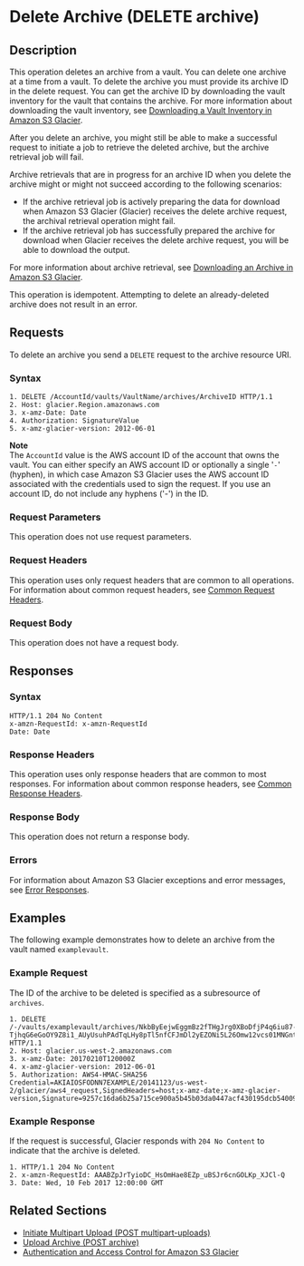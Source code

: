 # Delete Archive \(DELETE archive\)<a name="api-archive-delete"></a>

## Description<a name="api-archive-delete-description"></a>

This operation deletes an archive from a vault\. You can delete one archive at a time from a vault\. To delete the archive you must provide its archive ID in the delete request\. You can get the archive ID by downloading the vault inventory for the vault that contains the archive\. For more information about downloading the vault inventory, see [Downloading a Vault Inventory in Amazon S3 Glacier](vault-inventory.md)\.

After you delete an archive, you might still be able to make a successful request to initiate a job to retrieve the deleted archive, but the archive retrieval job will fail\. 

Archive retrievals that are in progress for an archive ID when you delete the archive might or might not succeed according to the following scenarios:
+ If the archive retrieval job is actively preparing the data for download when Amazon S3 Glacier \(Glacier\) receives the delete archive request, the archival retrieval operation might fail\. 
+ If the archive retrieval job has successfully prepared the archive for download when Glacier receives the delete archive request, you will be able to download the output\. 

For more information about archive retrieval, see [Downloading an Archive in Amazon S3 Glacier](downloading-an-archive.md)\. 

This operation is idempotent\. Attempting to delete an already\-deleted archive does not result in an error\. 

## Requests<a name="api-archive-delete-requests"></a>

To delete an archive you send a `DELETE` request to the archive resource URI\.

### Syntax<a name="api-archive-delete-requests-syntax"></a>

```
1. DELETE /AccountId/vaults/VaultName/archives/ArchiveID HTTP/1.1
2. Host: glacier.Region.amazonaws.com
3. x-amz-Date: Date
4. Authorization: SignatureValue
5. x-amz-glacier-version: 2012-06-01
```

**Note**  
The `AccountId` value is the AWS account ID of the account that owns the vault\. You can either specify an AWS account ID or optionally a single '`-`' \(hyphen\), in which case Amazon S3 Glacier uses the AWS account ID associated with the credentials used to sign the request\. If you use an account ID, do not include any hyphens \('\-'\) in the ID\.

### Request Parameters<a name="api-archive-delete-requests-parameters"></a>

This operation does not use request parameters\.

### Request Headers<a name="api-archive-delete-requests-headers"></a>

This operation uses only request headers that are common to all operations\. For information about common request headers, see [Common Request Headers](api-common-request-headers.md)\.

### Request Body<a name="api-archive-delete-requests-elements"></a>

This operation does not have a request body\.

## Responses<a name="api-archive-delete-responses"></a>

### Syntax<a name="api-archive-delete-responses-syntax"></a>

```
HTTP/1.1 204 No Content
x-amzn-RequestId: x-amzn-RequestId
Date: Date
```

### Response Headers<a name="api-archive-delete-responses-headers"></a>

This operation uses only response headers that are common to most responses\. For information about common response headers, see [Common Response Headers](api-common-response-headers.md)\.

### Response Body<a name="api-archive-delete-responses-elements"></a>

This operation does not return a response body\.

### Errors<a name="api-archive-delete-responses-errors"></a>

For information about Amazon S3 Glacier exceptions and error messages, see [Error Responses](api-error-responses.md)\.

## Examples<a name="api-archive-delete-examples"></a>

The following example demonstrates how to delete an archive from the vault named `examplevault`\.

### Example Request<a name="api-archive-delete-example-request"></a>

The ID of the archive to be deleted is specified as a subresource of `archives`\.

```
1. DELETE /-/vaults/examplevault/archives/NkbByEejwEggmBz2fTHgJrg0XBoDfjP4q6iu87-TjhqG6eGoOY9Z8i1_AUyUsuhPAdTqLHy8pTl5nfCFJmDl2yEZONi5L26Omw12vcs01MNGntHEQL8MBfGlqrEXAMPLEArchiveId HTTP/1.1
2. Host: glacier.us-west-2.amazonaws.com
3. x-amz-Date: 20170210T120000Z
4. x-amz-glacier-version: 2012-06-01
5. Authorization: AWS4-HMAC-SHA256 Credential=AKIAIOSFODNN7EXAMPLE/20141123/us-west-2/glacier/aws4_request,SignedHeaders=host;x-amz-date;x-amz-glacier-version,Signature=9257c16da6b25a715ce900a5b45b03da0447acf430195dcb540091b12966f2a2
```

### Example Response<a name="api-archive-delete-example-response"></a>

If the request is successful, Glacier responds with `204 No Content` to indicate that the archive is deleted\.

```
1. HTTP/1.1 204 No Content
2. x-amzn-RequestId: AAABZpJrTyioDC_HsOmHae8EZp_uBSJr6cnGOLKp_XJCl-Q
3. Date: Wed, 10 Feb 2017 12:00:00 GMT
```

## Related Sections<a name="related-sections-archive-delete"></a>
+ [Initiate Multipart Upload \(POST multipart\-uploads\)](api-multipart-initiate-upload.md)
+ [Upload Archive \(POST archive\)](api-archive-post.md)
+ [Authentication and Access Control for Amazon S3 Glacier](auth-and-access-control.md)